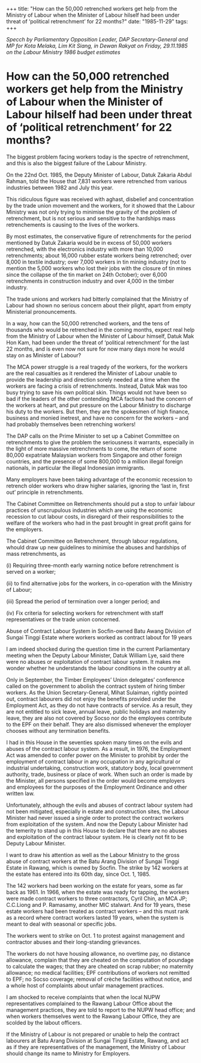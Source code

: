 +++ 
title: "How can the 50,000 retrenched workers get help from the Ministry of Labour when the Minister of Labour hilself had been under threat of ‘political retrenchment’ for 22 months?"
date: "1985-11-29"
tags:
+++

_Specch by Parliamentary Opposition Leader, DAP Secretary-General and MP for Kota Melaka, Lim Kit Siang, in Dewan Rakyat on Friday, 29.11.1985 on the Labour Ministry 1986 budget estimates_

# How can the 50,000 retrenched workers get help from the Ministry of Labour when the Minister of Labour hilself had been under threat of ‘political retrenchment’ for 22 months?

The  biggest problem facing workers today is the spectre of retrenchment, and this is also the biggest failure of the Labour Ministry.</u>

On the 22nd Oct. 1985, the Deputy Minister of Labour, Datuk Zakaria Abdul Rahman, told the House that 7,831 workers were retrenched from various industries between 1982 and July this year.

This ridiculous figure was received with aghast, disbelief and concentration by the trade union movement and the workers, for it showed that the Labour Ministry was not only trying to minimise the gravity of the problem of retrenchment, but is not serious and sensitive to the hardships mass retrenchements is causing to the lives of the workers.

By most estimates, the conservative figure of retrenchments for the period mentioned by Datuk Zakaria would be in excess of 50,000 workers retrenched, with the electronics industry with more than 10,000 retrenchments; about 16,000 rubber estate workers being retrenched; over 8,000 in textile industry; over 7,000 workers in tin mining industry (not to mention the 5,000 workers who lost their jobs with the closure of tin mines since the collapse of the tin market on 24th October); over 6,000 retrenchments in construction industry and over 4,000 in the timber industry.

The trade unions and workers had bitterly complained that the Ministry of Labour had shown no serious concern about their plight, apart from empty Ministerial pronouncements.

In a way, how can the 50,000 retrenched workers, and the tens of thousands who would be retrenched in the coming months, expect real help from the Ministry of Labour when the Minister of Labour himself, Datuk Mak Hon Kam, had been under the threat of ‘political retrenchment’ for the last 22 months, and is even now not sure for now many days more he would stay on as Minister of Labour?

The MCA power struggle is a real tragedy of the workers, for the workers are the real casualties as it rendered the Minister of Labour unable to provide the leadership and direction sorely needed at a time when the workers are facing a crisis of retrenchments. Instead, Datuk Mak was too busy trying to save his own political skin. Things would not have been so bad if the leaders of the other contending MCA factions had the concern of the workers at heart, and put pressure on the Labour Ministry to discharge his duty to the workers. But then, they are the spokesmen of high finance, business and monied inetrest, and have no concern for the workers – and had probably themselves been retrenching workers!

The DAP calls on the Prime Minister to set up a Cabinet Committee on retrenchments to give the problem the seriousness it warrants, especially in the light of more massive retrenchments to come, the return of some 80,000 expatriate Malaysian workers from Singapore and other foreign countries, and the presence of some 800,000 to a million illegal foreign nationals, in particular the illegal Indonesian immigrants.

Many employers have been taking advantage of the economic recession to retrench older workers who draw higher salaries, ignoring the ‘last in, first out’ principle in retrenchments.

The Cabinet Committee on Retrenchments should put a stop to unfair labour practices of unscrupulous industries which are using the economic recession to cut labour costs, in disregard of their responsibilities to the welfare of the workers who had in the past brought in great profit gains for the employers.

The Cabinet Committee on Retrenchment, through labour regulations, whould draw up new guidelines to minimise the abuses and hardships of mass retrenchments, as

(i)	Requiring three-month early warning notice before retrenchment is served on a worker;

(ii)	to find alternative jobs for the workers, in co-operation with the Ministry of Labour;

(iii)	Spread the period of termination over a longer period; and

(iv)	Fix criteria for selecting workers for retrenchment with staff representatives or the trade union concerned. 

Abuse of Contract Labour System in Socfin-owned Batu Awang Division of Sungai Tinggi Estate where workers worked as contract labout for 19 years

I am indeed shocked during the question time in the current Parliamentary meeting when the Deputy Labour Minister, Datuk William Lye, said there were no abuses or exploitation of contract labour system. It makes me wonder whether he understands the labour conditions in the country at all.

Only in September, the Timber Employees’ Union delegates’ conference called on the government to abolish the contract system of hiring timber workers. As the Union Secretary-General, Mihat Sulaiman, rightly pointed out, contract labourers did not enjoy the benefits provided under the Employment Act, as they do not have contracts of service. As a result, they are not entitled to sick leave, annual leave, public holidays and maternity leave, they are also not covered by Socso nor do the employees contribute to the EPF on their behalf. They are also dismissed whenever the employer chooses without any termination benefits.

I had in this House in the seventies spoken many times on the evils and abuses of the contract labour system. As a result, in 1976, the Employment Act was amended to confer power on the Minister to prohibit by order the employment of contract labour in any occupation in any agricultural or industrial undertaking, construction work, statutory body, local government authority, trade, business or place of work. When such an order is made by the Minister, all persons specified in the order would become employers and employees for the purposes of the Employment Ordinance and other written law.

Unfortunately, although the evils and abuses of contract labour system had not been mitigated, especially in estate and construction sites, the Labour Minister had never issued a single order to protect the contract workers from exploitation of the system. And now the Deputy Labour Minister had the temerity to stand up in this House to declare that there are no abuses and exploitation of the contract labour system. He is clearly not fit to be Deputy Labour Minister.

I want to draw his attention as well as the Labour Ministry to the gross abuse of contract workers at the Batu Arang Division of Sungai Tinggi Estate in Rawang, which is owned by Socfin. The strike by 142 workers at the estate has entered into its 60th day, since Oct. 1, 1985.

The 142 workers had been working on the estate for years, some as far back as 1961. In 1966, when the estate was ready for tapping, the workers were made contract workers to three contractors, Cyril Chin, an MCA JP; C.C.Liong and P. Ramasamy, another MIC stalwart. And for 19 years, these estate workers had been treated as contract workers – and this must rank as a record where contract workers lasted 19 years, when the system is meant to deal with seasonal or specific jobs.

The workers went to strike on Oct. 1 to protest against management and contractor abuses and their long-standing grievances.

The workers do not have housing allowance, no overtime pay, no distance allowance, complain that they are cheated on the computation of poundage to calculate the wages; that they are cheated on scrap rubber; no maternity allowance; no medical facilities; EPF contributions of workers not remitted to EPF; no Socso coverage; removal of crèche facilities without notice, and a whole host of complaints about unfair management practices.

I am shocked to receive complaints that when the local NUPW representatives complained to the Rawang Labour Office about the management practices, they are told to report to the NUPW head office; and when workers themselves went to the Rawang Labour Office, they are scolded by the labout officers.

If the Ministry of Labour is not prepared or unable to help the contract labourers at Batu Arang Division at Sungai Tinggi Estate, Rawang, and act as if they are representatives of the management, the Ministry of Labour should change its name to Ministry for Employers.
 

